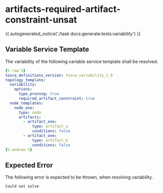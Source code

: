 # artifacts-required-artifact-constraint-unsat

{{ autogenerated_notice('./task docs:generate:tests:variability') }}


## Variable Service Template

The variability of the following variable service template shall be resolved.

```yaml linenums="1"
{% raw %}
tosca_definitions_version: tosca_variability_1_0
topology_template:
  variability:
    options:
      type_pruning: true
      required_artifact_constraint: true
  node_templates:
    node_one:
      type: node
      artifacts:
        - artifact_one:
            type: artifact_a
            conditions: false
        - artifact_one:
            type: artifact_b
            conditions: false
{% endraw %}
```





## Expected Error

The following error is expected to be thrown, when resolving variability.

```text linenums="1"
Could not solve
```
